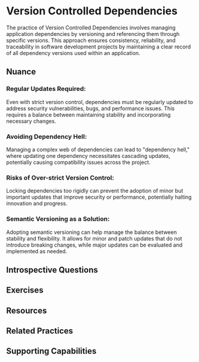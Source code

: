 # Version Controlled Dependencies

The practice of Version Controlled Dependencies involves managing application dependencies by versioning and referencing them through specific versions. This approach ensures consistency, reliability, and traceability in software development projects by maintaining a clear record of all dependency versions used within an application.

## Nuance

### Regular Updates Required:
 Even with strict version control, dependencies must be regularly updated to address security vulnerabilities, bugs, and performance issues. This requires a balance between maintaining stability and incorporating necessary changes.
### Avoiding Dependency Hell:
Managing a complex web of dependencies can lead to "dependency hell," where updating one dependency necessitates cascading updates, potentially causing compatibility issues across the project.
### Risks of Over-strict Version Control:
Locking dependencies too rigidly can prevent the adoption of minor but important updates that improve security or performance, potentially halting innovation and progress.
### Semantic Versioning as a Solution:
Adopting semantic versioning can help manage the balance between stability and flexibility. It allows for minor and patch updates that do not introduce breaking changes, while major updates can be evaluated and implemented as needed.


## Introspective Questions

<!-- TODO: insert thought provoking questions to get reader to deeply consider if they could be better applying this practice to their organization -->

## Exercises

<!-- TODO: insert a list of exercises / experiments the reader can try to see if this practice will help their team / organization improve -->

## Resources

<!-- TODO: insert a list of resources that explore this practice. For each item, give a brief summary of the resource. -->

## Related Practices

<!-- TODO: insert a list of [linked practices](/practices) that relate to this practice. For each item, give a brief explanation of how the linked practice supports / relates to this practice. Also categorize each linked practices as one of the following: Enables, Requires, Improves -->

## Supporting Capabilities

<!-- TODO: insert a list of [linked capabilities](/capabilities) that this practice supports. For each item, give a brief explanation of how the linked capability is supported by / relates to this practice. Also categorize each linked capability as one of the following: Enables, Requires, Improves -->
